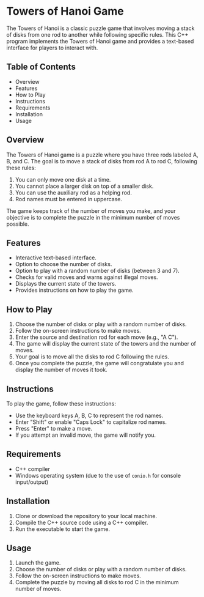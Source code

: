 # Towers of Hanoi Game

The Towers of Hanoi is a classic puzzle game that involves moving a stack of disks from one rod to another while following specific rules. This C++ program implements the Towers of Hanoi game and provides a text-based interface for players to interact with.

## Table of Contents

- Overview
- Features
- How to Play
- Instructions
- Requirements
- Installation
- Usage

## Overview

The Towers of Hanoi game is a puzzle where you have three rods labeled A, B, and C. The goal is to move a stack of disks from rod A to rod C, following these rules:

1. You can only move one disk at a time.
2. You cannot place a larger disk on top of a smaller disk.
3. You can use the auxiliary rod as a helping rod.
4. Rod names must be entered in uppercase.

The game keeps track of the number of moves you make, and your objective is to complete the puzzle in the minimum number of moves possible.

## Features

- Interactive text-based interface.
- Option to choose the number of disks.
- Option to play with a random number of disks (between 3 and 7).
- Checks for valid moves and warns against illegal moves.
- Displays the current state of the towers.
- Provides instructions on how to play the game.

## How to Play

1. Choose the number of disks or play with a random number of disks.
2. Follow the on-screen instructions to make moves.
3. Enter the source and destination rod for each move (e.g., "A C").
4. The game will display the current state of the towers and the number of moves.
5. Your goal is to move all the disks to rod C following the rules.
6. Once you complete the puzzle, the game will congratulate you and display the number of moves it took.

## Instructions

To play the game, follow these instructions:

- Use the keyboard keys A, B, C to represent the rod names.
- Enter "Shift" or enable "Caps Lock" to capitalize rod names.
- Press "Enter" to make a move.
- If you attempt an invalid move, the game will notify you.

## Requirements

- C++ compiler
- Windows operating system (due to the use of `conio.h` for console input/output)

## Installation

1. Clone or download the repository to your local machine.
2. Compile the C++ source code using a C++ compiler.
3. Run the executable to start the game.

## Usage

1. Launch the game.
2. Choose the number of disks or play with a random number of disks.
3. Follow the on-screen instructions to make moves.
4. Complete the puzzle by moving all disks to rod C in the minimum number of moves.


